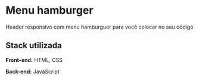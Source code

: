# Menu hamburger

Header responsivo com menu hamburguer para você colocar no seu código


## Stack utilizada

**Front-end:** HTML, CSS

**Back-end:** JavaScript
